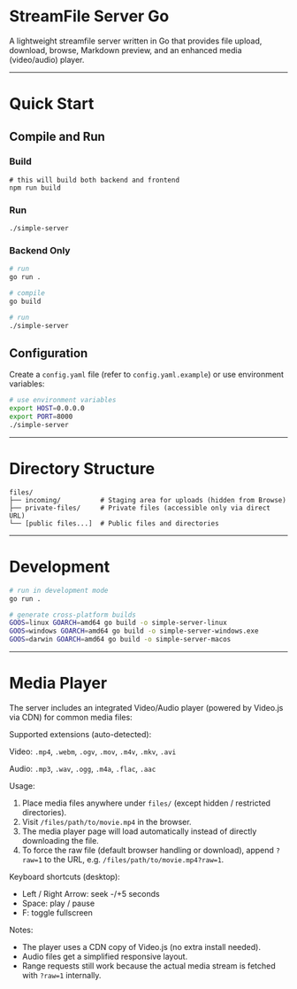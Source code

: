 # StreamFile Server Go

A lightweight streamfile server written in Go that provides file upload, download, browse, Markdown preview, and an enhanced media (video/audio) player.

-----

# Quick Start

## Compile and Run
### Build
```
# this will build both backend and frontend
npm run build
```

### Run
```
./simple-server
```

### Backend Only
```bash
# run
go run .

# compile
go build

# run
./simple-server
```

## Configuration

Create a `config.yaml` file (refer to `config.yaml.example`) or use environment variables:

```bash
# use environment variables
export HOST=0.0.0.0
export PORT=8000
./simple-server
```

-----

# Directory Structure

```
files/
├── incoming/          # Staging area for uploads (hidden from Browse)
├── private-files/     # Private files (accessible only via direct URL)
└── [public files...]  # Public files and directories
```

-----

# Development

```bash
# run in development mode
go run .

# generate cross-platform builds
GOOS=linux GOARCH=amd64 go build -o simple-server-linux
GOOS=windows GOARCH=amd64 go build -o simple-server-windows.exe
GOOS=darwin GOARCH=amd64 go build -o simple-server-macos
```

-----

# Media Player

The server includes an integrated Video/Audio player (powered by Video.js via CDN) for common media files:

Supported extensions (auto-detected):

Video: `.mp4`, `.webm`, `.ogv`, `.mov`, `.m4v`, `.mkv`, `.avi`

Audio: `.mp3`, `.wav`, `.ogg`, `.m4a`, `.flac`, `.aac`

Usage:
1. Place media files anywhere under `files/` (except hidden / restricted directories).
2. Visit `/files/path/to/movie.mp4` in the browser.
3. The media player page will load automatically instead of directly downloading the file.
4. To force the raw file (default browser handling or download), append `?raw=1` to the URL, e.g. `/files/path/to/movie.mp4?raw=1`.

Keyboard shortcuts (desktop):
* Left / Right Arrow: seek -/+5 seconds
* Space: play / pause
* F: toggle fullscreen

Notes:
* The player uses a CDN copy of Video.js (no extra install needed).
* Audio files get a simplified responsive layout.
* Range requests still work because the actual media stream is fetched with `?raw=1` internally.
